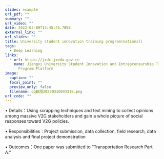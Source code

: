 ```yaml
---
slides: example
url_pdf: ""
summary: ""
url_video: ""
date: 2022-03-09T14:45:45.789Z
external_link: ""
url_slides: ""
title: University student innovation training program(national)
tags:
  - Deep Learning
links:
  - url: https://jxdc.jxedu.gov.cn
    name: Jiangxi University Student Innovation and Entrepreneurship Training
      Program Platform
image:
  caption: ""
  focal_point: ""
  preview_only: false
  filename: qq截图20220310093318.png
url_code: ""
---
```

<!--StartFragment-->• Details：Using scrapping techniques and text mining to collect opinions among massive V2G stakeholders and gain a whole picture of social responses toward V2G policies.

 • Responsibilities：Project submission, data collection, field research, data analysis and final project demonstration 

• Outcomes：One paper was submitted to ”Transportation Research Part A.”<!--EndFragment-->